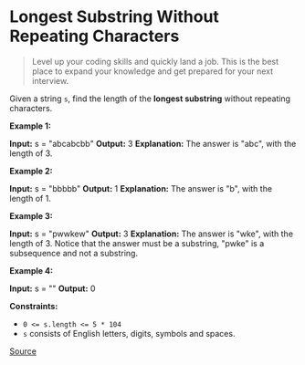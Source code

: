 # Longest Substring Without Repeating Characters

> Level up your coding skills and quickly land a job. This is the best place to expand your knowledge and get prepared for your next interview.

Given a string `s`, find the length of the **longest substring** without repeating characters.

**Example 1:**

**Input:** s = "abcabcbb"
**Output:** 3
**Explanation:** The answer is "abc", with the length of 3.

**Example 2:**

**Input:** s = "bbbbb"
**Output:** 1
**Explanation:** The answer is "b", with the length of 1.

**Example 3:**

**Input:** s = "pwwkew"
**Output:** 3
**Explanation:** The answer is "wke", with the length of 3.
Notice that the answer must be a substring, "pwke" is a subsequence and not a substring.

**Example 4:**

**Input:** s = ""
**Output:** 0

**Constraints:**

- `0 <= s.length <= 5 * 104`
- `s` consists of English letters, digits, symbols and spaces.

[Source](https://leetcode.com/problems/longest-substring-without-repeating-characters/)
